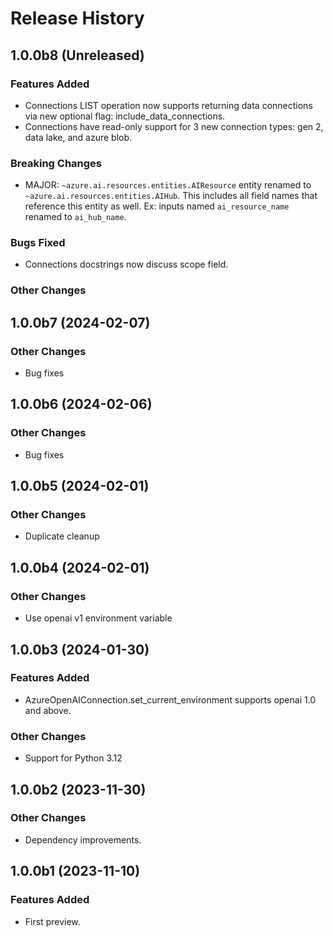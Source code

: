 # Release History

## 1.0.0b8 (Unreleased)

### Features Added
- Connections LIST operation now supports returning data connections via new optional flag: include_data_connections.
- Connections have read-only support for 3 new connection types: gen 2, data lake, and azure blob.

### Breaking Changes

- MAJOR: `~azure.ai.resources.entities.AIResource` entity renamed to `~azure.ai.resources.entities.AIHub`.
  This includes all field names that reference this entity as well. Ex: inputs named `ai_resource_name` renamed to `ai_hub_name`.

### Bugs Fixed
- Connections docstrings now discuss scope field.

### Other Changes

## 1.0.0b7 (2024-02-07)

### Other Changes

- Bug fixes

## 1.0.0b6 (2024-02-06)

### Other Changes

- Bug fixes

## 1.0.0b5 (2024-02-01)

### Other Changes

- Duplicate cleanup

## 1.0.0b4 (2024-02-01)

### Other Changes

- Use openai v1 environment variable

## 1.0.0b3 (2024-01-30)

### Features Added

- AzureOpenAIConnection.set_current_environment supports openai 1.0 and above.

### Other Changes

- Support for Python 3.12

## 1.0.0b2 (2023-11-30)

### Other Changes

- Dependency improvements.

## 1.0.0b1 (2023-11-10)

### Features Added

- First preview.
